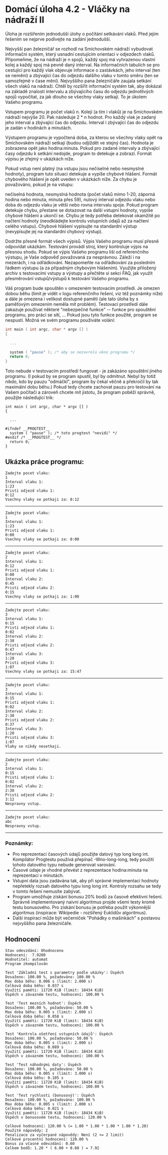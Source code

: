 # Domácí úloha 4.2 - Vláčky na nádraží II  

Úloha je rozšířením jednodušší úlohy o počítání setkávání vlaků. Před jejím řešením se nejprve podívejte na zadání jednodušší.

Nejvyšší pan železničář se rozhodl na Smíchovském nádraží vybudovat informační systém, který usnadní cestujícím orientaci v odjezdech vlaků. Připomeňme, že na nádraží je n spojů, každý spoj má vyhrazenou vlastní kolej a každý spoj má pevně daný interval. Na informačních tabulích se pro cestující pro každý vlak objevuje informace o zastávkách, jeho interval (ten se nemění) a zbývající čas do odjezdu dalšího vlaku v tomto směru (ten se samozřejmě v čase mění). Nejvyššího pana železničáře zaujala setkání všech vlaků na nádraží. Chtěl by rozšířit informační systém tak, aby dokázal na základě znalosti intervalu a zbývajícího času do odjezdu jednotlivých spojů vypočítat, za jak dlouho se všechny vlaky setkají. To je úkolem Vašeho programu.

Vstupem programu je počet vlaků n. Kolejí (a tím i vlaků) je na Smíchovském nádraží nejvýše 20. Pak následuje 2 * n hodnot. Pro každý vlak je zadaný jeho interval a zbývající čas do odjezdu. Interval i zbývající čas do odjezdu je zadán v hodinách a minutách.

Výstupem programu je vypočtená doba, za kterou se všechny vlaky opět na Smíchovském nádraží setkají (budou odjíždět ve stejný čas). Hodnota je zobrazena opět jako hodina:minuta. Pokud pro zadané intervaly a zbývající časy odjezdu k setkání nedojde, program to detekuje a zobrazí. Formát výpisu je zřejmý v ukázkách níže.

Pokud vstup není platný (na vstupu jsou nečíselné nebo nesmyslné hodnoty), program tuto situaci detekuje a vypíše chybové hlášení. Formát chybového hlášení je opět uveden v ukázkách níže. Za chybu je považováno, pokud je na vstupu:

nečíselná hodnota,
nesmyslná hodnota (počet vlaků mimo 1-20, záporná hodina nebo minuta, minuta přes 59),
nulový interval odjezdu vlaku nebo
doba do odjezdu vlaku je větší nebo rovna intervalu spoje.
Pokud program detekuje chybu, přestane se dotazovat na další vstupní hodnoty, vypíše chybové hlášení a ukončí se. Chybu je tedy potřeba detekovat okamžitě po načtení hodnoty (neodkládejte kontrolu vstupních údajů až za načtení celého vstupu). Chybové hlášení vypisujte na standardní výstup (nevypisujte jej na standardní chybový výstup).

Dodržte přesně formát všech výpisů. Výpis Vašeho programu musí přesně odpovídat ukázkám. Testování provádí stroj, který kontroluje výpis na přesnou shodu. Pokud se výpis Vašeho programu liší od referenčního výstupu, je Vaše odpověď považovaná za nesprávnou. Záleží i na mezerách, i na odřádkování. Nezapomeňte na odřádkování za posledním řádkem výstupu (a za případným chybovým hlášením). Využijte přiložený archiv s testovacími vstupy a výstupy a přečtěte si sekci FAQ, jak využít přesměrování vstupů/výstupů k testování Vašeho programu.

Váš program bude spouštěn v omezeném testovacím prostředí. Je omezen dobou běhu (limit je vidět v logu referenčního řešení, viz též poznámky níže) a dále je omezena i velikost dostupné paměti (ale tato úloha by s paměťovým omezením neměla mít problém). Testovací prostředí dále zakazuje používat některé "nebezpečné funkce" -- funkce pro spouštění programu, pro práci se sítí, ... Pokud jsou tyto funkce použité, program se nespustí. Možná ve svém programu používáte volání:

```c++
int main ( int argc, char * argv [] )
{

  ...

  system ( "pause" ); /* aby se nezavrelo okno programu */
  return 0;
}
```

Toto nebude v testovacím prostředí fungovat - je zakázáno spouštění jiného programu. (I pokud by se program spustil, byl by odmítnut. Nebyl by totiž nikdo, kdo by pauzu "odmáčkl", program by čekal věčně a překročil by tak maximální dobu běhu.) Pokud tedy chcete zachovat pauzu pro testování na Vašem počítači a zároveň chcete mít jistotu, že program poběží správně, použijte následující trik:

```
int main ( int argc, char * argv [] )
{

  ...

#ifndef __PROGTEST__
  system ( "pause" ); /* toto progtest "nevidi" */
#endif /* __PROGTEST__ */
  return 0;
}
```

## Ukázka práce programu:

```
Zadejte pocet vlaku:
1
Interval vlaku 1:
1:23
Pristi odjezd vlaku 1:
0:12
Vsechny vlaky se potkaji za: 0:12
```
---
```
Zadejte pocet vlaku:
1
Interval vlaku 1:
1:23
Pristi odjezd vlaku 1:
0:00
Vsechny vlaky se potkaji za: 0:00
```
---
```
Zadejte pocet vlaku:
2
Interval vlaku 1:
0:12
Pristi odjezd vlaku 1:
0:00
Interval vlaku 2:
0:45
Pristi odjezd vlaku 2:
0:15
Vsechny vlaky se potkaji za: 1:00
```
---
```
Zadejte pocet vlaku:
3
Interval vlaku 1:
0:15
Pristi odjezd vlaku 1:
0:02
Interval vlaku 2:
2:30
Pristi odjezd vlaku 2:
0:47
Interval vlaku 3:
1:20
Pristi odjezd vlaku 3:
1:07
Vsechny vlaky se potkaji za: 15:47
```
---
```
Zadejte pocet vlaku:
3
Interval vlaku 1:
0:15
Pristi odjezd vlaku 1:
0:02
Interval vlaku 2:
2:30
Pristi odjezd vlaku 2:
0:37
Interval vlaku 3:
1:20
Pristi odjezd vlaku 3:
1:07
Vlaky se nikdy nesetkaji.
```
---
```
Zadejte pocet vlaku:
2
Interval vlaku 1:
0:15
Pristi odjezd vlaku 1:
0:02
Interval vlaku 2:
2:30
Pristi odjezd vlaku 2:
3:12
Nespravny vstup.
```
---
```
Zadejte pocet vlaku:
abc
Nespravny vstup.
```
---

### Poznámky:
- Pro reprezentaci časových údajů použijte datový typ long long int. Kompilátor Progtestu používá přepínač -Wno-long-long, tedy použití tohoto datového typu nebude generovat varování.
- Časové údaje je vhodné převést z reprezentace hodina:minuta na reprezentaci v minutách.
- Vstupní data jsou zadávána tak, aby při správné implementaci hodnoty nepřetekly rozsah datového typu long long int. Kontroly rozsahu se tedy v tomto řešení nemusíte zabývat.
- Program umožňuje získání bonusu 20% bodů za časově efektivní řešení. Správně implementovaný naivní algoritmus projde všemi testy kromě testu bonusového. Pro získání bonusu je potřeba použít výkonnější algoritmus (inspirace: Wikipedie - rozšířený Euklidův algoritmus).
- Další inspirací může být večerníček "Pohádky o mašinkách" s postavou nejvyššího pana železničáře.


## Hodnocení
```
Stav odevzdání:	Ohodnoceno
Hodnocení:	7.9200
Hodnotitel: automat
Program zkompilován

Test 'Základní test s parametry podle ukázky': Úspěch
Dosaženo: 100.00 %, požadováno: 100.00 %
Max doba běhu: 0.006 s (limit: 2.000 s)
Celková doba běhu: 0.037 s
Využití paměti: 11720 KiB (limit: 18434 KiB)
Úspěch v závazném testu, hodnocení: 100.00 %

Test 'Test mezních hodnot': Úspěch
Dosaženo: 100.00 %, požadováno: 50.00 %
Max doba běhu: 0.005 s (limit: 2.000 s)
Celková doba běhu: 0.058 s
Využití paměti: 11720 KiB (limit: 18434 KiB)
Úspěch v závazném testu, hodnocení: 100.00 %

Test 'Kontrola ošetření vstupních údajů': Úspěch
Dosaženo: 100.00 %, požadováno: 50.00 %
Max doba běhu: 0.005 s (limit: 2.000 s)
Celková doba běhu: 0.089 s
Využití paměti: 11720 KiB (limit: 18434 KiB)
Úspěch v závazném testu, hodnocení: 100.00 %

Test 'Test náhodnými daty': Úspěch
Dosaženo: 100.00 %, požadováno: 50.00 %
Max doba běhu: 0.005 s (limit: 3.000 s)
Celková doba běhu: 0.105 s
Využití paměti: 11720 KiB (limit: 18434 KiB)
Úspěch v závazném testu, hodnocení: 100.00 %

Test 'Test rychlosti (bonusový)': Úspěch
Dosaženo: 100.00 %, požadováno: 100.00 %
Max doba běhu: 0.005 s (limit: 2.000 s)
Celková doba běhu: 0.021 s
Využití paměti: 11720 KiB (limit: 18434 KiB)
Úspěch v bonusovém testu, hodnocení: 120.00 %

Celkové hodnocení: 120.00 % (= 1.00 * 1.00 * 1.00 * 1.00 * 1.20)
Použité nápovědy: 2
Penalizace za vyčerpané nápovědy: Není (2 <= 2 limit)
Celkové procentní hodnocení: 120.00 %
Bonus za včasné odevzdání: 0.60
Celkem bodů: 1.20 * ( 6.00 + 0.60 ) = 7.92
```